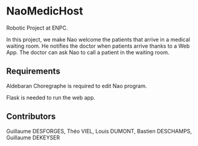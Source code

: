 # NaoMedicHost

Robotic Project at ENPC.

In this project, we make Nao welcome the patients that arrive in a medical waiting room. He notifies the doctor when patients arrive thanks to a Web App. The doctor can ask Nao to call a patient in the waiting room.

## Requirements

Aldebaran Choregraphe is required to edit Nao program.

Flask is needed to run the web app.

## Contributors

Guillaume DESFORGES, Théo VIEL, Louis DUMONT, Bastien DESCHAMPS, Guillaume DEKEYSER

